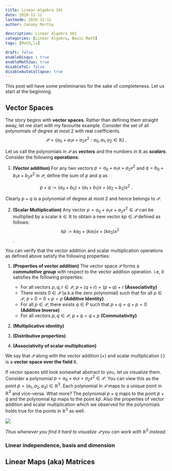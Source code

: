 ```yaml
---
title: Linear Algebra 101
date: 2020-12-12
lastmode: 2020-12-12
author: Janaky Murthy

description: Linear Algebra 101
categories: [Linear Algebra, Basic Math]
tags: [Math,la]

draft: false
enableDisqus : true
enableMathJax: true
disableToC: false
disableAutoCollapse: true
---
```


This post will have some preliminaries for the sake of completeness. Let us start at the beginning. 

## Vector Spaces
The story begins with **vector spaces**. Rather than defining them straight away, let me start with my favourite example. Consider the set of all polynomials of degree at most $2$ with real coefficients.
$$
\mathcal{P} = \lbrace a_0 + a_1x + a_2x^2 : a_0,a_1,a_2 \in \mathbb{R} \rbrace\ .
$$

Let us call the polynomials in $\mathcal{P}$ as ***vectors*** and the numbers in $\mathbb{R}$ as ***scalars***. Consider the following **operations**:

1. **(Vector addition)** For any two vectors $p = a_0 + a_1x + a_2x^2$ and $q = b_0 + b_1x + b_2x^2$ in $\mathcal{P}$, define the sum of $p$ and $q$ as

$$p+q := (a_0+b_0) + (a_1+b_1)x + (a_2+b_2)x^2\ .$$ 

Clearly $p+q$ is a polynomial of degree at most 2 and hence belongs to $\mathcal{P}$.

2. **(Scalar Multiplication)** Any vector $p = a_0 + a_1x + a_2x^2 \in \mathcal{P}$ can be multiplied by a scalar $k \in \mathbb{R}$ to obtain a new vector $kp \in \mathcal{P}$ defined as follows:
$$
kp :=  ka_0 + (ka_1)x + (ka_2)x^2
$$.

You can verify that the vector addition and scalar multiplication operations as defined above satisfy the following properties:

1. **(Properties of vector addition)**  The vector space $\mathcal{P}$ forms a ***commutative group*** with respect to the vector addition operation. i.e, it satisfies the following properties:
	-  For all vectors $p,q,r \in \mathcal{P}$, $p + (q+r) = (p+q) + r$ **(Associativity)** 
	- There exists $0 \in \mathcal{P}$ (a.k.a the zero polynomial) such that for all $p \in \mathcal{P}$,  $p + 0 = 0 + p = p$ **(Additive Identity)**.
	-  For all $p \in \mathcal{P}$, there exists $q \in P$ such that $p + q = q + p = 0$ **(Additive Inverse)**
	-  For all vectors $p,q \in \mathcal{P}$, $p + q = q + p$ **(Commutativity)** 

2. **(Multiplicative identity)** 
3. **(Distributive properties)** 
4. **(Associativity of scalar multiplication)**

We say that $\mathcal{P}$ along with the vector addition ($+$) and scalar multiplication $(\cdot)$ is a **vector space over the field $\mathbb{R}$**. 

If vector spaces still look somewhat abstract to you, let us visualize them. Consider a polynomial $p = a_0 + a_1x + a_2x^2 \in \mathcal{P}$. You can view this as the point $\tilde{p} = (a_1, a_2, a_3) \in \mathbb{R}^3$. Each polynomial in $\mathcal{P}$ maps to a unique point in $\mathbb{R}^3$ and vice-versa. What more? The polynomial $p+q$ maps to the point $\tilde{p} + \tilde{q}$ and the polynomial $kp$ maps to the point $k\tilde{p}$.  Also the properties of vector addition and scalar multiplication which we observed for the polynomials holds true for the points in $\mathbb{R}^3$ as well.

![](/blog_docs/matrix_dec/r_cube.png)


 *Thus whenever you find it hard to visualize $\mathcal{P}$ you can work with $\mathbb{R}^3$ instead.*

### Linear independence, basis and dimension
## Linear Maps (aka) Matrices